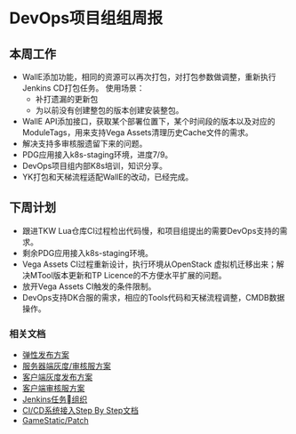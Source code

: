 # DevOps项目组组周报

## 本周工作

* WallE添加功能，相同的资源可以再次打包，对打包参数做调整，重新执行Jenkins CD打包任务。 使用场景：
  * 补打遗漏的更新包
  * 为以前没有创建整包的版本创建安装整包。
* WallE API添加接口，获取某个部署位置下，某个时间段的版本以及对应的ModuleTags，用来支持Vega Assets清理历史Cache文件的需求。
* 解决支持多审核服遗留下来的问题。
* PDG应用接入k8s-staging环境，进度7/9。
* DevOps项目组内部K8s培训，知识分享。
* YK打包和天梯流程适配WallE的改动，已经完成。

## 下周计划

* 跟进TKW Lua仓库CI过程检出代码慢，和项目组提出的需要DevOps支持的需求。
* 剩余PDG应用接入k8s-staging环境。
* Vega Assets CI过程重新设计，执行环境从OpenStack 虚拟机迁移出来；解决MTool版本更新和TP Licence的不方便水平扩展的问题。
* 放开Vega Assets CI触发的条件限制。
* DevOps支持DK合服的需求，相应的Tools代码和天梯流程调整，CMDB数据操作。

### 相关文档

* [弹性发布方案](https://git.youle.game/TC/TSD/DevOps/dune/wikis/elastic_release)
* [服务器端灰度/审核服方案](https://git.youle.game/TC/TSD/DevOps/dune/wikis/%E5%90%8E%E7%AB%AF%E6%96%87%E6%A1%A3/appstore_review_and_gray)
* [客户端灰度发布方案](https://git.youle.game/TC/TSD/DevOps/dune/wikis/%E5%89%8D%E7%AB%AF%E6%96%87%E6%A1%A3/gray-server)
* [客户端审核服方案](https://git.youle.game/TC/TSD/DevOps/dune/wikis/%E5%89%8D%E7%AB%AF%E6%96%87%E6%A1%A3/apple-review-version)
* [Jenkins任务组织](https://git.youle.game/TC/TSD/DevOps/dune/wikis/jenkins_authorization)
* [CI/CD系统接入Step By Step文档](https://git.youle.game/TC/TSD/DevOps/dune/wikis/integrate_walle_step_by_step)
* [GameStatic/Patch](https://git.youle.game/TC/TSD/DevOps/dune/wikis/Release-Note-v0.1.2)